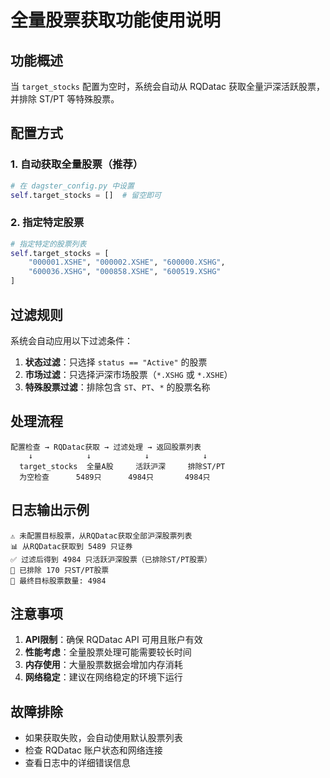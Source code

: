 # 全量股票获取功能使用说明

## 功能概述

当 `target_stocks` 配置为空时，系统会自动从 RQDatac 获取全量沪深活跃股票，并排除 ST/PT 等特殊股票。

## 配置方式

### 1. 自动获取全量股票（推荐）

```python
# 在 dagster_config.py 中设置
self.target_stocks = []  # 留空即可
```

### 2. 指定特定股票

```python
# 指定特定的股票列表
self.target_stocks = [
    "000001.XSHE", "000002.XSHE", "600000.XSHG",
    "600036.XSHG", "000858.XSHE", "600519.XSHG"
]
```

## 过滤规则

系统会自动应用以下过滤条件：

1. **状态过滤**：只选择 `status == "Active"` 的股票
2. **市场过滤**：只选择沪深市场股票（`*.XSHG` 或 `*.XSHE`）
3. **特殊股票过滤**：排除包含 `ST`、`PT`、`*` 的股票名称

## 处理流程

```
配置检查 → RQDatac获取 → 过滤处理 → 返回股票列表
    ↓            ↓            ↓            ↓
  target_stocks  全量A股     活跃沪深     排除ST/PT
  为空检查      5489只      4984只       4984只
```

## 日志输出示例

```
⚠️ 未配置目标股票，从RQDatac获取全部沪深股票列表
📊 从RQDatac获取到 5489 只证券
✅ 过滤后得到 4984 只活跃沪深股票（已排除ST/PT股票）
🚫 已排除 170 只ST/PT股票
🎯 最终目标股票数量: 4984
```

## 注意事项

1. **API限制**：确保 RQDatac API 可用且账户有效
2. **性能考虑**：全量股票处理可能需要较长时间
3. **内存使用**：大量股票数据会增加内存消耗
4. **网络稳定**：建议在网络稳定的环境下运行

## 故障排除

- 如果获取失败，会自动使用默认股票列表
- 检查 RQDatac 账户状态和网络连接
- 查看日志中的详细错误信息